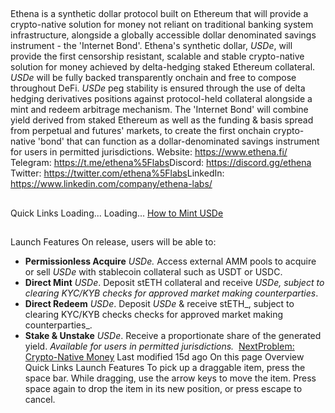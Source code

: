 ##
Ethena is a synthetic dollar protocol built on Ethereum that will provide a crypto-native solution for money not reliant on traditional banking system infrastructure, alongside a globally accessible dollar denominated savings instrument - the 'Internet Bond'. Ethena's synthetic dollar, _USDe_, will provide the first censorship resistant, scalable and stable crypto-native solution for money achieved by delta-hedging staked Ethereum collateral. _USDe_ will be fully backed transparently onchain and free to compose throughout DeFi. 
_USDe_ peg stability is ensured through the use of delta hedging derivatives positions against protocol-held collateral alongside a mint and redeem arbitrage mechanism. 
The 'Internet Bond' will combine yield derived from staked Ethereum as well as the funding & basis spread from perpetual and futures' markets, to create the first onchain crypto-native 'bond' that can function as a dollar-denominated savings instrument for users in permitted jurisdictions.
Website: <https://www.ethena.fi/>​
Telegram: <https://t.me/ethena%5Flabs>​
Discord: <https://discord.gg/ethena>​
Twitter: <https://twitter.com/ethena%5Flabs>​
LinkedIn: <https://www.linkedin.com/company/ethena-labs/>​
​
## 
Quick Links
Loading...
Loading...
[How to Mint USDe](/ethena-labs/10CaMBZwnrLWSUWzLS2a/video-guides/how-to-mint-usde)
## 
Launch Features
On release, users will be able to:
* **Permissionless Acquire** _USDe._ Access external AMM pools to acquire or sell _USDe_ with stablecoin collateral such as USDT or USDC.
* **Direct Mint** _USDe_. Deposit stETH collateral and receive _USDe, subject to clearing KYC/KYB checks for approved market making counterparties_.
* **Direct Redeem** _USDe_. Deposit _USDe_ & receive stETH_, subject to clearing KYC/KYB checks checks for approved market making counterparties_.
* **Stake & Unstake** _USDe_. Receive a proportionate share of the generated yield. _Available for users in permitted jurisdictions._
​
[NextProblem: Crypto-Native Money](/ethena-labs/10CaMBZwnrLWSUWzLS2a/problem-crypto-native-money)
Last modified 15d ago
On this page
Overview
Quick Links
Launch Features
 To pick up a draggable item, press the space bar. While dragging, use the arrow keys to move the item. Press space again to drop the item in its new position, or press escape to cancel.